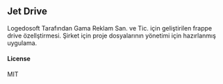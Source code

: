 ## Jet Drive
Logedosoft Tarafından Gama Reklam San. ve Tic. için geliştirilen frappe drive özellştirmesi.
Şirket için proje dosyalarının yönetimi için hazırlanmış uygulama.


#### License

MIT

